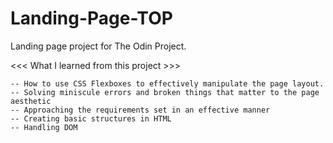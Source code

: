 # Landing-Page-TOP

Landing page project for The Odin Project.


<<< What I learned from this project >>>
    
    -- How to use CSS Flexboxes to effectively manipulate the page layout.
    -- Solving miniscule errors and broken things that matter to the page aesthetic
    -- Approaching the requirements set in an effective manner
    -- Creating basic structures in HTML
    -- Handling DOM 